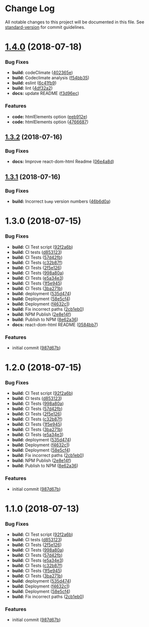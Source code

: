 # Change Log

All notable changes to this project will be documented in this file. See [standard-version](https://github.com/conventional-changelog/standard-version) for commit guidelines.

<a name="1.4.0"></a>
# [1.4.0](https://github.com/adam-26/react-dom-html/compare/react-dom-html/v1.3.2...1.4.0) (2018-07-18)


### Bug Fixes

* **build:** codeClimate ([402365e](https://github.com/adam-26/react-dom-html/commit/402365e))
* **build:** Codeclimate analysis ([f54bb35](https://github.com/adam-26/react-dom-html/commit/f54bb35))
* **build:** eslint ([6c41fb9](https://github.com/adam-26/react-dom-html/commit/6c41fb9))
* **build:** lint ([4df32a2](https://github.com/adam-26/react-dom-html/commit/4df32a2))
* **docs:** update README ([f3d96ec](https://github.com/adam-26/react-dom-html/commit/f3d96ec))


### Features

* **code:** htmlElements option ([eeb912e](https://github.com/adam-26/react-dom-html/commit/eeb912e))
* **code:** htmlElements option ([4766687](https://github.com/adam-26/react-dom-html/commit/4766687))



<a name="1.3.2"></a>
## [1.3.2](https://github.com/adam-26/react-dom-html/compare/react-dom-html/v1.3.1...1.3.2) (2018-07-16)


### Bug Fixes

* **docs:** Improve react-dom-html Readme ([06e4a8d](https://github.com/adam-26/react-dom-html/commit/06e4a8d))



<a name="1.3.1"></a>
## [1.3.1](https://github.com/adam-26/react-dom-html/compare/react-dom-html/v1.3.0...1.3.1) (2018-07-16)


### Bug Fixes

* **build:** Incorrect `bump` version numbers ([46b6d0a](https://github.com/adam-26/react-dom-html/commit/46b6d0a))



<a name="1.3.0"></a>
# 1.3.0 (2018-07-15)


### Bug Fixes

* **build:** CI Test script ([92f2a6b](https://github.com/adam-26/react-dom-html/commit/92f2a6b))
* **build:** CI tests ([d853123](https://github.com/adam-26/react-dom-html/commit/d853123))
* **build:** CI Tests ([57d42fb](https://github.com/adam-26/react-dom-html/commit/57d42fb))
* **build:** CI Tests ([c32b87f](https://github.com/adam-26/react-dom-html/commit/c32b87f))
* **build:** CI Tests ([2f5e126](https://github.com/adam-26/react-dom-html/commit/2f5e126))
* **build:** CI Tests ([998a80a](https://github.com/adam-26/react-dom-html/commit/998a80a))
* **build:** CI Tests ([e5a34e3](https://github.com/adam-26/react-dom-html/commit/e5a34e3))
* **build:** CI Tests ([1f5e945](https://github.com/adam-26/react-dom-html/commit/1f5e945))
* **build:** CI Tests ([3ba271b](https://github.com/adam-26/react-dom-html/commit/3ba271b))
* **build:** deployment ([535d474](https://github.com/adam-26/react-dom-html/commit/535d474))
* **build:** Deployment ([58e5cf4](https://github.com/adam-26/react-dom-html/commit/58e5cf4))
* **build:** Deployment ([f4632c1](https://github.com/adam-26/react-dom-html/commit/f4632c1))
* **build:** Fix incorrect paths ([2cb1eb0](https://github.com/adam-26/react-dom-html/commit/2cb1eb0))
* **build:** NPM Publish ([2e8e14f](https://github.com/adam-26/react-dom-html/commit/2e8e14f))
* **build:** Publish to NPM ([8e62a36](https://github.com/adam-26/react-dom-html/commit/8e62a36))
* **docs:** react-dom-html README ([0584bb7](https://github.com/adam-26/react-dom-html/commit/0584bb7))


### Features

* initial commit ([987d67b](https://github.com/adam-26/react-dom-html/commit/987d67b))



<a name="1.2.0"></a>
# 1.2.0 (2018-07-15)


### Bug Fixes

* **build:** CI Test script ([92f2a6b](https://github.com/adam-26/react-dom-html/commit/92f2a6b))
* **build:** CI tests ([d853123](https://github.com/adam-26/react-dom-html/commit/d853123))
* **build:** CI Tests ([998a80a](https://github.com/adam-26/react-dom-html/commit/998a80a))
* **build:** CI Tests ([57d42fb](https://github.com/adam-26/react-dom-html/commit/57d42fb))
* **build:** CI Tests ([2f5e126](https://github.com/adam-26/react-dom-html/commit/2f5e126))
* **build:** CI Tests ([c32b87f](https://github.com/adam-26/react-dom-html/commit/c32b87f))
* **build:** CI Tests ([1f5e945](https://github.com/adam-26/react-dom-html/commit/1f5e945))
* **build:** CI Tests ([3ba271b](https://github.com/adam-26/react-dom-html/commit/3ba271b))
* **build:** CI Tests ([e5a34e3](https://github.com/adam-26/react-dom-html/commit/e5a34e3))
* **build:** deployment ([535d474](https://github.com/adam-26/react-dom-html/commit/535d474))
* **build:** Deployment ([f4632c1](https://github.com/adam-26/react-dom-html/commit/f4632c1))
* **build:** Deployment ([58e5cf4](https://github.com/adam-26/react-dom-html/commit/58e5cf4))
* **build:** Fix incorrect paths ([2cb1eb0](https://github.com/adam-26/react-dom-html/commit/2cb1eb0))
* **build:** NPM Publish ([2e8e14f](https://github.com/adam-26/react-dom-html/commit/2e8e14f))
* **build:** Publish to NPM ([8e62a36](https://github.com/adam-26/react-dom-html/commit/8e62a36))


### Features

* initial commit ([987d67b](https://github.com/adam-26/react-dom-html/commit/987d67b))



<a name="1.1.0"></a>
# 1.1.0 (2018-07-13)


### Bug Fixes

* **build:** CI Test script ([92f2a6b](https://github.com/adam-26/react-dom-html/commit/92f2a6b))
* **build:** CI tests ([d853123](https://github.com/adam-26/react-dom-html/commit/d853123))
* **build:** CI Tests ([2f5e126](https://github.com/adam-26/react-dom-html/commit/2f5e126))
* **build:** CI Tests ([998a80a](https://github.com/adam-26/react-dom-html/commit/998a80a))
* **build:** CI Tests ([57d42fb](https://github.com/adam-26/react-dom-html/commit/57d42fb))
* **build:** CI Tests ([e5a34e3](https://github.com/adam-26/react-dom-html/commit/e5a34e3))
* **build:** CI Tests ([c32b87f](https://github.com/adam-26/react-dom-html/commit/c32b87f))
* **build:** CI Tests ([1f5e945](https://github.com/adam-26/react-dom-html/commit/1f5e945))
* **build:** CI Tests ([3ba271b](https://github.com/adam-26/react-dom-html/commit/3ba271b))
* **build:** deployment ([535d474](https://github.com/adam-26/react-dom-html/commit/535d474))
* **build:** Deployment ([f4632c1](https://github.com/adam-26/react-dom-html/commit/f4632c1))
* **build:** Deployment ([58e5cf4](https://github.com/adam-26/react-dom-html/commit/58e5cf4))
* **build:** Fix incorrect paths ([2cb1eb0](https://github.com/adam-26/react-dom-html/commit/2cb1eb0))


### Features

* initial commit ([987d67b](https://github.com/adam-26/react-dom-html/commit/987d67b))
